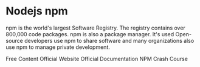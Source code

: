 # Nodejs npm

npm is the world's largest Software Registry. The registry contains over 800,000 code packages. npm is also a package manager. It's used Open-source developers use npm to share software and many organizations also use npm to manage private development.

<ResourceGroupTitle>Free Content</ResourceGroupTitle>
<BadgeLink badgeText='Read' colorScheme="yellow" href='https://www.npmjs.com/'>Official Website</BadgeLink>
<BadgeLink badgeText='Read' colorScheme="yellow" href='https://docs.npmjs.com/'>Official Documentation</BadgeLink>
<BadgeLink badgeText='Watch' href='https://www.youtube.com/watch?v=jHDhaSSKmB0'>NPM Crash Course</BadgeLink>
